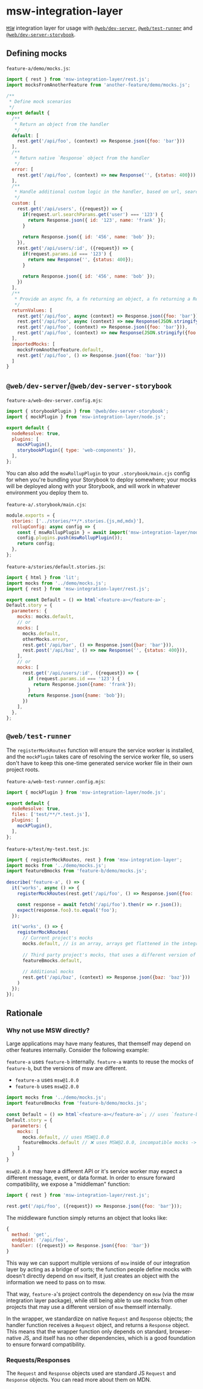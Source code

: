 # msw-integration-layer

[`MSW`](https://mswjs.io/) integration layer for usage with [`@web/dev-server`](https://modern-web.dev/docs/dev-server/overview/), [`@web/test-runner`](https://modern-web.dev/docs/test-runner/overview/) and [`@web/dev-server-storybook`](https://modern-web.dev/docs/dev-server/plugins/storybook/#mainjs-and-previewjs).

## Defining mocks

`feature-a/demo/mocks.js`:
```js
import { rest } from 'msw-integration-layer/rest.js';
import mocksFromAnotherFeature from 'another-feature/demo/mocks.js';
 
/**
 * Define mock scenarios
 */
export default {
  /**
   * Return an object from the handler
   */
  default: [
    rest.get('/api/foo', (context) => Response.json({foo: 'bar'}))
  ],
  /**
   * Return native `Response` object from the handler
   */
  error: [
    rest.get('/api/foo', (context) => new Response('', {status: 400}))
  ],
  /**
   * Handle additional custom logic in the handler, based on url, searchparams, whatever
   */
  custom: [
    rest.get('/api/users', ({request}) => {
      if(request.url.searchParams.get('user') === '123') {
        return Response.json({ id: '123', name: 'frank' });
      }
   
      return Response.json({ id: '456', name: 'bob' });
    }),
    rest.get('/api/users/:id', ({request}) => {
      if(request.params.id === '123') {
        return new Response('', {status: 400});
      }
 
      return Response.json({ id: '456', name: 'bob' });
    })
  ],
  /**
   * Provide an async fn, a fn returning an object, a fn returning a Response, or just an object
   */
  returnValues: [
    rest.get('/api/foo', async (context) => Response.json({foo: 'bar'})),
    rest.get('/api/foo', async (context) => new Response(JSON.stringify({foo: 'bar'}), {status: 200})),
    rest.get('/api/foo', (context) => Response.json({foo: 'bar'})),
    rest.get('/api/foo', (context) => new Response(JSON.stringify({foo: 'bar'}), {status: 200})),
  ],
  importedMocks: [
    mocksFromAnotherFeature.default,
    rest.get('/api/foo', () => Response.json({foo: 'bar'}))
  ]
}
```

## `@web/dev-server`/`@web/dev-server-storybook`

`feature-a/web-dev-server.config.mjs`:
```js
import { storybookPlugin } from '@web/dev-server-storybook';
import { mockPlugin } from 'msw-integration-layer/node.js';

export default {
  nodeResolve: true,
  plugins: [
    mockPlugin(),
    storybookPlugin({ type: 'web-components' }),
  ],
};
```

You can also add the `mswRollupPlugin` to your `.storybook/main.cjs` config for when you're bundling your Storybook to deploy somewhere; your mocks will be deployed along with your Storybook, and will work in whatever environment you deploy them to.

`feature-a/.storybook/main.cjs`:
```js
module.exports = {
  stories: ['../stories/**/*.stories.{js,md,mdx}'],
  rollupConfig: async config => {
    const { mswRollupPlugin } = await import('msw-integration-layer/node.js');
    config.plugins.push(mswRollupPlugin());
    return config;
  },
};
```

`feature-a/stories/default.stories.js`:
```js
import { html } from 'lit';
import mocks from '../demo/mocks.js';
import { rest } from 'msw-integration-layer/rest.js';

export const Default = () => html`<feature-a></feature-a>`;
Default.story = {
  parameters: {
    mocks: mocks.default,
    // or
    mocks: [
      mocks.default,
      otherMocks.error,
      rest.get('/api/bar', () => Response.json({bar: 'bar'})),
      rest.post('/api/baz', () => new Response('', {status: 400})),
    ],
    // or
    mocks: [
      rest.get('/api/users/:id', ({request}) => {
        if (request.params.id === '123') {
          return Response.json({name: 'frank'});
        }
        return Response.json({name: 'bob'});
      })
    ],
  },
};
```

## `@web/test-runner`

The `registerMockRoutes` function will ensure the service worker is installed, and the `mockPlugin` takes care of resolving the service worker file, so users don't have to keep this one-time generated service worker file in their own project roots.

`feature-a/web-test-runner.config.mjs`:
```js
import { mockPlugin } from 'msw-integration-layer/node.js';

export default {
  nodeResolve: true,
  files: ['test/**/*.test.js'],
  plugins: [
    mockPlugin(),
  ],
};
```
`feature-a/test/my-test.test.js`:

```js
import { registerMockRoutes, rest } from 'msw-integration-layer';
import mocks from '../demo/mocks.js';
import featureBmocks from 'feature-b/demo/mocks.js';
 
describe('feature-a', () => {
  it('works', async () => {
    registerMockRoutes(rest.get('/api/foo', () => Response.json({foo: 'foo'})));

    const response = await fetch('/api/foo').then(r => r.json());
    expect(response.foo).to.equal('foo');
  });

  it('works', () => {
    registerMockRoutes(
      // Current project's mocks
      mocks.default, // is an array, arrays get flattened in the integration layer
 
      // Third party project's mocks, that uses a different version of MSW internally
      featureBmocks.default,
 
      // Additional mocks
      rest.get('/api/baz', (context) => Response.json({baz: 'baz'}))
    )
  });
});
```

## Rationale

### Why not use MSW directly?

Large applications may have many features, that themself may depend on other features internally. Consider the following example:

`feature-a` uses `feature-b` internally. `feature-a` wants to reuse the mocks of `feature-b`, but the versions of msw are different.

- `feature-a` uses `msw@1.0.0`
- `feature-b` uses `msw@2.0.0`

```js
import mocks from '../demo/mocks.js';
import featureBmocks from 'feature-b/demo/mocks.js';
 
const Default = () => html`<feature-a></feature-a>`; // uses `feature-b` internally
Default.story = {
  parameters: {
    mocks: [
      mocks.default, // uses MSW@1.0.0
      featureBmocks.default // ❌ uses MSW@2.0.0, incompatible mocks -> MSW@2.0.0 may expect a different service worker, or different API!
    ]
  }
}
```

`msw@2.0.0` may have a different API or it's service worker may expect a different message, event, or data format. In order to ensure forward compatibility, we expose a "middleman" function:

```js
import { rest } from 'msw-integration-layer/rest.js';

rest.get('/api/foo', ({request}) => Response.json({foo: 'bar'}));
```

The middleware function simply returns an object that looks like:

```js
{
  method: 'get',
  endpoint: '/api/foo',
  handler: ({request}) => Response.json({foo: 'bar'})
}
```

This way we can support multiple versions of `msw` inside of our integration layer by acting as a bridge of sorts; the function people define mocks with doesn't directly depend on `msw` itself, it just creates an object with the information we need to pass on to msw.

That way, `feature-a`'s project controls the dependency on `msw` (via the msw integration layer package), while still being able to use mocks from other projects that may use a different version of `msw` themself internally.

In the wrapper, we standardize on native `Request` and `Response` objects; the handler function receives a `Request` object, and returns a `Response` object. This means that the wrapper function only depends on standard, browser-native JS, and itself has no other dependencies, which is a good foundation to ensure forward compatibility.

### Requests/Responses

The `Request` and `Response` objects used are standard JS `Request` and `Response` objects. You can read more about them on MDN.
